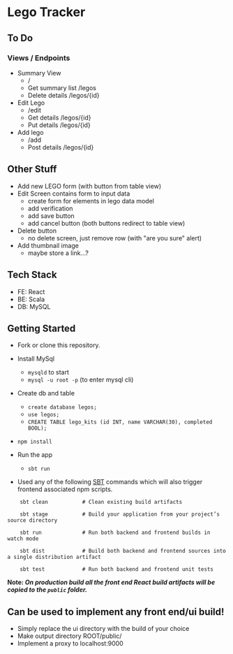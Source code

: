 # Lego Tracker

## To Do

### Views / Endpoints
* Summary View 
  * /
  * Get summary list /legos
  * Delete details /legos/{id}
* Edit Lego 
  * /edit
  * Get details /legos/{id}
  * Put details /legos/{id}
* Add lego 
  * /add
  * Post details /legos/{id}
## Other Stuff
* Add new LEGO form (with button from table view)
* Edit Screen contains form to input data
  * create form for elements in lego data model
  * add verification
  * add save button 
  * add cancel button (both buttons redirect to table view)
* Delete button
  * no delete screen, just remove row (with "are you sure" alert)
* Add thumbnail image 
  * maybe store a link…?


## Tech Stack

* FE: React
* BE: Scala
* DB: MySQL

## Getting Started

* Fork or clone this repository.
* Install MySql
  * `mysqld` to start
  * `mysql -u root -p` (to enter mysql cli)
* Create db and table
  * `create database legos;`
  * `use legos;`
  * `CREATE TABLE lego_kits (id INT, name VARCHAR(30), completed BOOL);`
* `npm install`
* Run the app
  * `sbt run`

* Used any of the following [SBT](http://www.scala-sbt.org/) commands which will also trigger frontend associated npm scripts.

```
    sbt clean           # Clean existing build artifacts

    sbt stage           # Build your application from your project’s source directory

    sbt run             # Run both backend and frontend builds in watch mode

    sbt dist            # Build both backend and frontend sources into a single distribution artifact

    sbt test            # Run both backend and frontend unit tests
```

**Note: _On production build all the front end React build artifacts will be copied to the `public` folder._**

## Can be used to implement any front end/ui build!

* Simply replace the ui directory with the build of your choice
* Make output directory ROOT/public/
* Implement a proxy to localhost:9000
